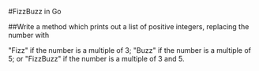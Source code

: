 #FizzBuzz in Go

##Write a method which prints out a list of positive integers, replacing the number with

"Fizz" if the number is a multiple of 3;
"Buzz" if the number is a multiple of 5;
or "FizzBuzz" if the number is a multiple of 3 and 5.
